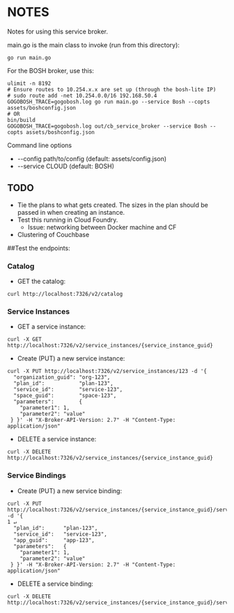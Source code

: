 NOTES
===

Notes for using this service broker.

main.go is the main class to invoke (run from this directory):

```
go run main.go
```

For the BOSH broker, use this:

```
ulimit -n 8192
# Ensure routes to 10.254.x.x are set up (through the bosh-lite IP)
# sudo route add -net 10.254.0.0/16 192.168.50.4
GOGOBOSH_TRACE=gogobosh.log go run main.go --service Bosh --copts assets/boshconfig.json
# OR
bin/build
GOGOBOSH_TRACE=gogobosh.log out/cb_service_broker --service Bosh --copts assets/boshconfig.json
```

Command line options

* --config path/to/config (default: assets/config.json)
* --service CLOUD (default: BOSH)

## TODO

* Tie the plans to what gets created.  The sizes in the plan should be passed in when creating an instance.
* Test this running in Cloud Foundry.
  * Issue: networking between Docker machine and CF
* Clustering of Couchbase

##Test the endpoints:

### Catalog

* GET the catalog:

```
curl http://localhost:7326/v2/catalog
```

### Service Instances
* GET a service instance:

```
curl -X GET http://localhost:7326/v2/service_instances/{service_instance_guid}
```

* Create (PUT) a new service instance:

```
curl -X PUT http://localhost:7326/v2/service_instances/123 -d '{
  "organization_guid": "org-123",
  "plan_id":           "plan-123",
  "service_id":        "service-123",
  "space_guid":        "space-123",
  "parameters":        {
    "parameter1": 1,
    "parameter2": "value"
 } }' -H "X-Broker-API-Version: 2.7" -H "Content-Type: application/json"
```

* DELETE a service instance:

```
curl -X DELETE http://localhost:7326/v2/service_instances/{service_instance_guid}
```

### Service Bindings

* Create (PUT) a new service binding:

```
curl -X PUT http://localhost:7326/v2/service_instances/{service_instance_guid}/service_bindings/{service_binding_guid} -d '{                                                                          1 ↵
  "plan_id":      "plan-123",
  "service_id":   "service-123",
  "app_guid":     "app-123",
  "parameters":   {
    "parameter1": 1,
    "parameter2": "value"
 } }' -H "X-Broker-API-Version: 2.7" -H "Content-Type: application/json"
```

* DELETE a service binding:

```
curl -X DELETE http://localhost:7326/v2/service_instances/{service_instance_guid}/service_bindings/{service_binding_guid}
```



